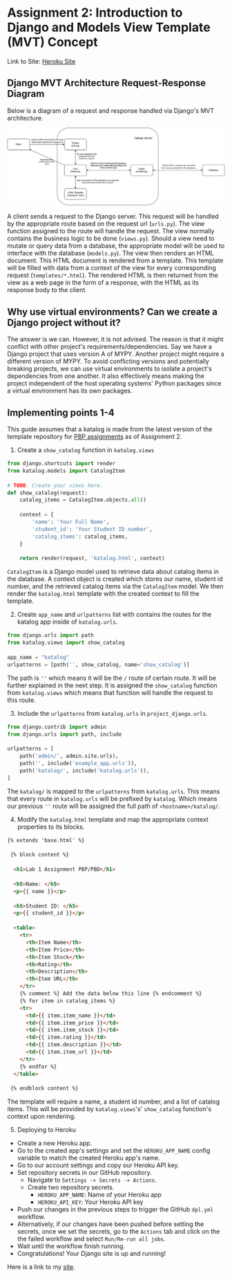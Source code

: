# Assignment 2: Introduction to Django and Models View Template (MVT) Concept

[Heroku Site]: https://pbp-web-assignment.herokuapp.com
[site]: https://pbp-web-assignment.herokuapp.com
[PBP assignments]: https://github.com/pbp-fasilkom-ui/assignment-repository

[MVT Diagram]: /static/Django-MVT-Architecture-Diagram.jpg

Link to Site: [Heroku Site]

## Django MVT Architecture Request-Response Diagram

Below is a diagram of a request and response handled via Django's MVT architecture.

![MVT Diagram]

A client sends a request to the Django server. This request will be handled by the appropriate route based on the request url (`urls.py`). The view function assigned to the route will handle the request. The view normally contains the business logic to be done (`views.py`). Should a view need to mutate or query data from a database, the appropriate model will be used to interface with the database (`models.py`). The view then renders an HTML document. This HTML document is rendered from a template. This template will be filled with data from a context of the view for every corresponding request (`templates/*.html`). The rendered HTML is then returned from the view as a web page in the form of a response, with the HTML as its response body to the client.

## Why use virtual environments? Can we create a Django project without it?

The answer is we can. However, it is not advised. The reason is that it might conflict with other project's requirements/dependencies. Say we have a Django project that uses version A of MYPY. Another project might require a different version of MYPY. To avoid conflicting versions and potentially breaking projects, we can use virtual environments to isolate a project's dependencies from one another. It also effectively means making the project independent of the host operating systems' Python packages since a virtual environment has its own packages.

## Implementing points 1-4

This guide assumes that a katalog is made from the latest version of the template repository for [PBP assignments] as of Assignment 2.

1. Create a `show_catalog` function in `katalog.views`

```python
from django.shortcuts import render
from katalog.models import CatalogItem

# TODO: Create your views here.
def show_catalog(request):
    catalog_items = CatalogItem.objects.all()

    context = {
        'name': 'Your Full Name',
        'student_id': 'Your Student ID number',
        'catalog_items': catalog_items,
    }

    return render(request, 'katalog.html', context)
```

`CatalogItem` is a Django model used to retrieve data about catalog items in the database. A context object is created which stores our name, student id number, and the retrieved catalog items via the `CatalogItem` model. We then render the `katalog.html` template with the created context to fill the template. 

2. Create `app_name` and `urlpatterns` list with contains the routes for the katalog app inside of `katalog.urls`.

```python
from django.urls import path
from katalog.views import show_catalog

app_name = "katalog"
urlpatterns = [path('', show_catalog, name='show_catalog')]
```

The path is `''` which means it will be the `/` route of certain route. It will be further explained in the next step. It is assigned the `show_catalog` function from `katalog.views` which means that function will handle the request to this route. 

3. Include the `urlpatterns` from `katalog.urls` in `project_django.urls`.

```python
from django.contrib import admin
from django.urls import path, include

urlpatterns = [
    path('admin/', admin.site.urls),
    path('', include('example_app.urls')),
    path('katalog/', include('katalog.urls')),
]
```

The `katalog/` is mapped to the `urlpatterns` from `katalog.urls`. This means that every route in `katalog.urls` will be prefixed by `katalog`. Which means our previous `''` route will be assigned the full path of `<hostname>/katalog/`. 

4. Modify the `katalog.html` template and map the appropriate context properties to its blocks.

```html
{% extends 'base.html' %}

 {% block content %}

  <h1>Lab 1 Assignment PBP/PBD</h1>

  <h5>Name: </h5>
  <p>{{ name }}</p>

  <h5>Student ID: </h5>
  <p>{{ student_id }}</p>

  <table>
    <tr>
      <th>Item Name</th>
      <th>Item Price</th>
      <th>Item Stock</th>
      <th>Rating</th>
      <th>Description</th>
      <th>Item URL</th>
    </tr>
    {% comment %} Add the data below this line {% endcomment %}
    {% for item in catalog_items %}
    <tr>
      <td>{{ item.item_name }}</td>
      <td>{{ item.item_price }}</td>
      <td>{{ item.item_stock }}</td>
      <td>{{ item.rating }}</td>
      <td>{{ item.description }}</td>
      <td>{{ item.item_url }}</td>
    </tr>
    {% endfor %}
  </table>

 {% endblock content %}
```

The template will require a name, a student id number, and a list of catalog items. This will be provided by `katalog.views`'s' `show_catalog` function's context upon rendering.

5. Deploying to Heroku

- Create a new Heroku app.
- Go to the created app's settings and set the `HEROKU_APP_NAME` config variable to match the created Heroku app's name.
- Go to our account settings and copy our Heroku API key.
- Set repository secrets in our GitHub repository.
  - Navigate to `Settings -> Secrets -> Actions`.
  - Create two repository secrets.
    - `HEROKU_APP_NAME`: Name of your Heroku app
    - `HEROKU_API_KEY`: Your Heroku API key
- Push our changes in the previous steps to trigger the GitHub `dpl.yml` workflow.
- Alternatively, if our changes have been pushed before setting the secrets, once we set the secrets, go to the `Actions` tab and click on the the failed workflow and select `Run/Re-run all jobs`.
- Wait until the workflow finish running.
- Congratulations! Your Django site is up and running!

Here is a link to my [site].
